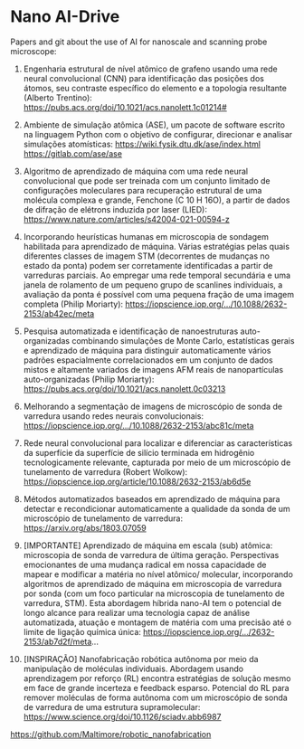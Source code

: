 # Nano AI-Drive
Papers and git about the use of AI for nanoscale and scanning probe microscope: 

1. Engenharia estrutural de nível atômico de grafeno usando uma rede neural convolucional (CNN) para identificação das posições dos átomos, seu contraste específico do elemento e a topologia resultante (Alberto Trentino): https://pubs.acs.org/doi/10.1021/acs.nanolett.1c01214#

2. Ambiente de simulação atômica (ASE), um pacote de software escrito na linguagem Python com o objetivo de configurar, direcionar e analisar simulações atomísticas: https://wiki.fysik.dtu.dk/ase/index.html https://gitlab.com/ase/ase

3. Algoritmo de aprendizado de máquina com uma rede neural convolucional que pode ser treinada com um conjunto limitado de configurações moleculares para recuperação estrutural de uma molécula complexa e grande, Fenchone (C 10 H 16O), a partir de dados de difração de elétrons induzida por laser (LIED): https://www.nature.com/articles/s42004-021-00594-z

4. Incorporando heurísticas humanas em microscopia de sondagem habilitada para aprendizado de máquina. Várias estratégias pelas quais diferentes classes de imagem STM (decorrentes de mudanças no estado da ponta) podem ser corretamente identificadas a partir de varreduras parciais. Ao empregar uma rede temporal secundária e uma janela de rolamento de um pequeno grupo de scanlines individuais, a avaliação da ponta é possível com uma pequena fração de uma imagem completa (Philip Moriarty): https://iopscience.iop.org/.../10.1088/2632-2153/ab42ec/meta

5. Pesquisa automatizada e identificação de nanoestruturas auto-organizadas combinando simulações de Monte Carlo, estatísticas gerais e aprendizado de máquina para distinguir automaticamente vários padrões espacialmente correlacionados em um conjunto de dados mistos e altamente variados de imagens AFM reais de nanopartículas auto-organizadas (Philip Moriarty): https://pubs.acs.org/doi/10.1021/acs.nanolett.0c03213

6. Melhorando a segmentação de imagens de microscópio de sonda de varredura usando redes neurais convolucionais: https://iopscience.iop.org/.../10.1088/2632-2153/abc81c/meta

7. Rede neural convolucional para localizar e diferenciar as características da superfície da superfície de silício terminada em hidrogênio tecnologicamente relevante, capturada por meio de um microscópio de tunelamento de varredura (Robert Wolkow): https://iopscience.iop.org/article/10.1088/2632-2153/ab6d5e

8. Métodos automatizados baseados em aprendizado de máquina para detectar e recondicionar automaticamente a qualidade da sonda de um microscópio de tunelamento de varredura: https://arxiv.org/abs/1803.07059

9. [IMPORTANTE] Aprendizado de máquina em escala (sub) atômica: microscopia de sonda de varredura de última geração. Perspectivas emocionantes de uma mudança radical em nossa capacidade de mapear e modificar a matéria no nível atômico/ molecular, incorporando algoritmos de aprendizado de máquina em microscopia de varredura por sonda (com um foco particular na microscopia de tunelamento de varredura, STM). Esta abordagem híbrida nano-AI tem o potencial de longo alcance para realizar uma tecnologia capaz de análise automatizada, atuação e montagem de matéria com uma precisão até o limite de ligação química única: https://iopscience.iop.org/.../2632-2153/ab7d2f/meta...

10. [INSPIRAÇÃO] Nanofabricação robótica autônoma por meio da manipulação de moléculas individuais. Abordagem usando aprendizagem por reforço (RL) encontra estratégias de solução mesmo em face de grande incerteza e feedback esparso. Potencial do RL para remover moléculas de forma autônoma com um microscópio de sonda de varredura de uma estrutura supramolecular: https://www.science.org/doi/10.1126/sciadv.abb6987

https://github.com/Maltimore/robotic_nanofabrication
